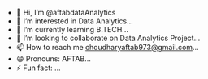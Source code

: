 - 👋 Hi, I’m @aftabdataAnalytics
- 👀 I’m interested in Data Analytics...
- 🌱 I’m currently learning B.TECH...
- 💞️ I’m looking to collaborate on Data Analytics Project...
- 📫 How to reach me choudharyaftab973@gmail.com...
- 😄 Pronouns: AFTAB...
- ⚡ Fun fact: ...

<!---
aftabdataAnalytics/aftabdataAnalytics is a ✨ special ✨ repository because its `README.md` (this file) appears on your GitHub profile.
You can click the Preview link to take a look at your changes.
--->
